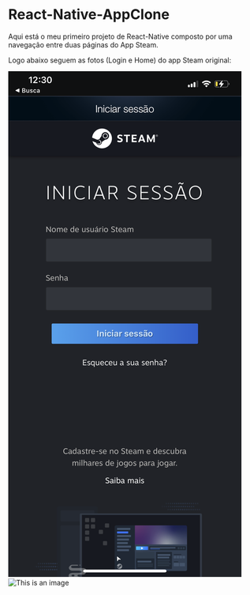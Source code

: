 # React-Native-AppClone
Aqui está o meu primeiro projeto de React-Native composto por uma navegação entre duas páginas do App Steam.

Logo abaixo seguem as fotos (Login e Home) do app Steam original:

![This is an image](/Login.PNG)
![This is an image](/Home.PNG)


